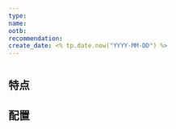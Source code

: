 ```yaml
---
type: 
name: 
ootb: 
recommendation: 
create_date: <% tp.date.now("YYYY-MM-DD") %>
---
```


#

## 特点



## 配置